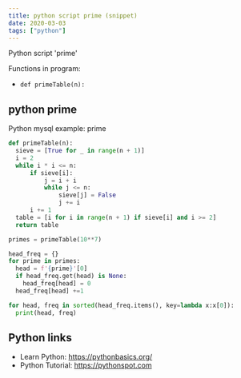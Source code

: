 ```yaml
---
title: python script prime (snippet)
date: 2020-03-03
tags: ["python"]
---
```

Python script 'prime'

Functions in program: 
* `def primeTable(n):`

## python prime

Python mysql example: prime

```python
def primeTable(n):
  sieve = [True for _ in range(n + 1)]
  i = 2
  while i * i <= n:
      if sieve[i]:
          j = i + i
          while j <= n:
              sieve[j] = False
              j += i
      i += 1
  table = [i for i in range(n + 1) if sieve[i] and i >= 2]
  return table

primes = primeTable(10**7)

head_freq = {}
for prime in primes:
  head = f'{prime}'[0]
  if head_freq.get(head) is None:
    head_freq[head] = 0
  head_freq[head] +=1

for head, freq in sorted(head_freq.items(), key=lambda x:x[0]):
  print(head, freq)

```

## Python links

- Learn Python: https://pythonbasics.org/
- Python Tutorial: https://pythonspot.com
